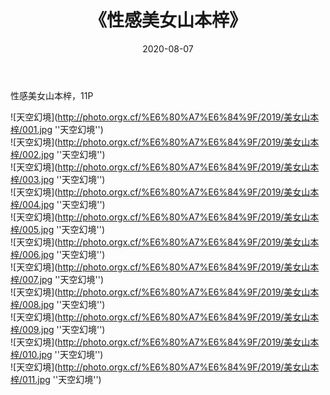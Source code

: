 ﻿---
layout: post
title:  《性感美女山本梓》
date:   2020-08-07
img: http://photo.orgx.cf/%E6%80%A7%E6%84%9F/2019/美女山本梓/000.jpg
tags: [美女, 性感, 泳衣]
---

性感美女山本梓，11P

![天空幻境](http://photo.orgx.cf/%E6%80%A7%E6%84%9F/2019/美女山本梓/001.jpg ''天空幻境'') <br>
![天空幻境](http://photo.orgx.cf/%E6%80%A7%E6%84%9F/2019/美女山本梓/002.jpg ''天空幻境'') <br>
![天空幻境](http://photo.orgx.cf/%E6%80%A7%E6%84%9F/2019/美女山本梓/003.jpg ''天空幻境'') <br>
![天空幻境](http://photo.orgx.cf/%E6%80%A7%E6%84%9F/2019/美女山本梓/004.jpg ''天空幻境'') <br>
![天空幻境](http://photo.orgx.cf/%E6%80%A7%E6%84%9F/2019/美女山本梓/005.jpg ''天空幻境'') <br>
![天空幻境](http://photo.orgx.cf/%E6%80%A7%E6%84%9F/2019/美女山本梓/006.jpg ''天空幻境'') <br>
![天空幻境](http://photo.orgx.cf/%E6%80%A7%E6%84%9F/2019/美女山本梓/007.jpg ''天空幻境'') <br>
![天空幻境](http://photo.orgx.cf/%E6%80%A7%E6%84%9F/2019/美女山本梓/008.jpg ''天空幻境'') <br>
![天空幻境](http://photo.orgx.cf/%E6%80%A7%E6%84%9F/2019/美女山本梓/009.jpg ''天空幻境'') <br>
![天空幻境](http://photo.orgx.cf/%E6%80%A7%E6%84%9F/2019/美女山本梓/010.jpg ''天空幻境'') <br>
![天空幻境](http://photo.orgx.cf/%E6%80%A7%E6%84%9F/2019/美女山本梓/011.jpg ''天空幻境'') <br>
